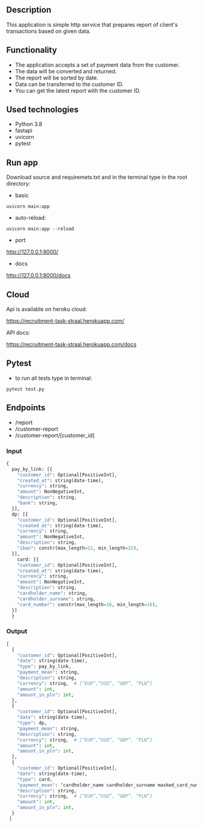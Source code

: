 ## Description 

This application is simple http service that prepares report of client's transactions based on given data.

## Functionality

* The application accepts a set of payment data from the customer. 
* The data will be converted and returned. 
* The report will be sorted by date.
* Data can be transferred to the customer ID. 
* You can get the latest report with the customer ID.

## Used technologies
* Python 3.8
* fastapi
* uvicorn
* pytest

## Run app

Download source and requiremets.txt and in the terminal type in the root directory:

* basic

`uvicorn main:app`

* auto-reload:

`uvicorn main:app --reload`

* port

http://127.0.0.1:8000/

* docs

http://127.0.0.1:8000/docs

## Cloud

Api is available on heroku cloud:

https://recruitment-task-straal.herokuapp.com/

API docs:

https://recruitment-task-straal.herokuapp.com/docs

## Pytest

* to run all tests type in terminal:  

`pytest test.py`

## Endpoints

- /report
- /customer-report
- /customer-report/[customer_id]

### Input

```python
{
  pay_by_link: [{
    "customer_id": Optional[PositiveInt],
    "created_at": string(date-time),
    "currency": string,
    "amount": NonNegativeInt,
    "description": string,
    "bank": string,
  }],
  dp: [{
    "customer_id": Optional[PositiveInt],
    "created_at": string(date-time),
    "currency": string,
    "amount": NonNegativeInt,
    "description": string,
    "iban": constr(max_length=22, min_length=22),
  }],
    card: [{
    "customer_id": Optional[PositiveInt],
    "created_at": string(date-time),
    "currency": string,
    "amount": NonNegativeInt,
    "description": string,
    "cardholder_name": string,
    "cardholder_surname": string,
    "card_number": constr(max_length=16, min_length=16),
  }]
  }
```

### Output

```python
[
  {
    "customer_id": Optional[PositiveInt],
    "date": string(date-time),
    "type": pay_by_link,
    "payment_mean": string,
    "description": string,
    "currency": string,  # [“EUR”,”USD”, “GBP”, “PLN”]
    "amount": int,
    "amount_in_pln": int,
  },
  {
    "customer_id": Optional[PositiveInt],
    "date": string(date-time),
    "type": dp,
    "payment_mean": string,
    "description": string,
    "currency": string,  # [“EUR”,”USD”, “GBP”, “PLN”]
    "amount": int,
    "amount_in_pln": int,
  },
  {
    "customer_id": Optional[PositiveInt],
    "date": string(date-time),
    "type": card,
    "payment_mean": ‘cardholder_name cardholder_surname masked_card_number’ e.g ‘Jan Nowak 1111********1111’,
    "description": string,
    "currency": string,  # [“EUR”,”USD”, “GBP”, “PLN”]
    "amount": int,
    "amount_in_pln": int,
  }
 ]
```
